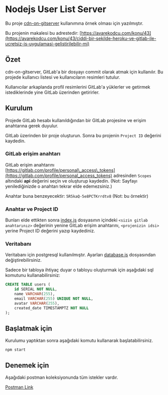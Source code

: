 # Nodejs User List Server
Bu proje [cdn-on-gitserver](https://www.npmjs.com/package/cdn-on-gitserver) kullanımına örnek olması için yazılmıştır.

Bu projenin makalesi bu adrestedir: [https://avarekodcu.com/konu/43](https://avarekodcu.com/konu/43/ciddi-bir-sekilde-heroku-ve-gitlab-ile-ucretsiz-is-uygulamasi-gelistirilebilir-mi)

## Özet
cdn-on-gitserver, GitLab'a bir dosyayı commit olarak atmak için kullanılır. Bu projede kullanıcı listesi ve kullanıcıların resimleri tutulur.

Kullanıcılar arkaplanda profil resimlerini GitLab'a yüklerler ve getirmek istediklerinde yine GitLab üzerinden getirirler.

## Kurulum
Projede GitLab hesabı kullanıldığından bir GitLab projesine ve erişim anahtarına gerek duyulur.

GitLab üzerinden bir proje oluşturun. Sonra bu projenin `Project ID` değerini kaydedin.

### GitLab erişim anahtarı
GitLab erişim anahtarını [https://gitlab.com/profile/personal\_access\_tokens](https://gitlab.com/profile/personal_access_tokens) adresinden `Scopes` altındaki **api** değerini seçin ve oluşturup kaydedin. (Not: Sayfayı yenilediğinizde o anahtarı tekrar elde edemezsiniz.)

Anahtar buna benzeyecektir: `5R5kaQ-5e8PCTKrrdtv8` (Not: bu örnektir)

### Anahtar ve Project ID
Bunları elde ettikten sonra [index.js](./index.js) dosyasının içindeki `<sizin gitlab anahtarınız>` değerinin yenine GitLab erişim anahtarını, `<projenizin idsi>` yerine Project ID değerini yazıp kaydediniz.

### Veritabanı
Veritabanı için postgresql kullanılmıştır. Ayarları [database.js](./database.js) dosyasından değiştirebilirsiniz.

Sadece bir tabloya ihtiyaç duyar o tabloyu oluşturmak için aşağıdaki sql komutunu kullanabilirsiniz:

```sql
CREATE TABLE users (
    id SERIAL NOT NULL,
    name VARCHAR(255),
    email VARCHAR(255) UNIQUE NOT NULL,
    avatar VARCHAR(255),
    created_date TIMESTAMPTZ NOT NULL
);
```


## Başlatmak için
Kurulumu yaptıktan sonra aşağıdaki komutu kullanarak başlatabilirsiniz.
```
npm start
```

## Denemek için
Aşağıdaki postman koleksiyonunda tüm istekler vardır.

[Postman Link](https://www.getpostman.com/collections/fd293d7fd271263593a4)
